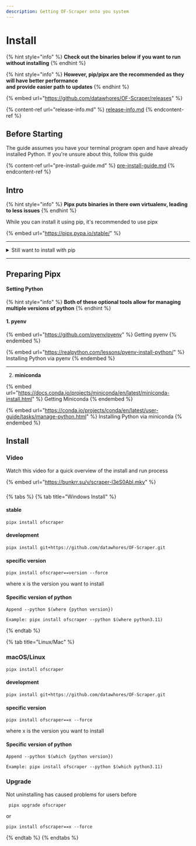 ```yaml
---
description: Getting OF-Scraper onto you system
---
```


# Install

{% hint style="info" %}
**Check out the binaries below if you want to run without installing**
{% endhint %}

{% hint style="info" %}
**However, pip/pipx are the recommended as they will have better performance**\
**and provide easier path to updates**
{% endhint %}



{% embed url="https://github.com/datawhores/OF-Scraper/releases" %}

{% content-ref url="release-info.md" %}
[release-info.md](release-info.md)
{% endcontent-ref %}

## Before Starting

The guide assumes you have your terminal program open and have already installed Python. If you're unsure about this, follow this guide

{% content-ref url="pre-install-guide.md" %}
[pre-install-guide.md](pre-install-guide.md)
{% endcontent-ref %}

##

## Intro

{% hint style="info" %}
**Pipx puts binaries in there own virtualenv, leading to less issues**
{% endhint %}

While you can install it using pip, it's recommended to use pipx

{% embed url="https://pipx.pypa.io/stable/" %}

***

<details>

<summary>Still want to install with pip</summary>

[https://of-scraper.gitbook.io/of-scraper/installation/pip-install](https://of-scraper.gitbook.io/of-scraper/installation/pip-install)

</details>

***



## Preparing Pipx

#### Setting Python&#x20;

{% hint style="info" %}
**Both of these optional tools allow for managing multiple versions of python**
{% endhint %}

#### 1. pyenv

{% embed url="https://github.com/pyenv/pyenv" %}
Getting pyenv
{% endembed %}

{% embed url="https://realpython.com/lessons/pyenv-install-python/" %}
Installing Python via pyenv
{% endembed %}

***

2. **miniconda**

{% embed url="https://docs.conda.io/projects/miniconda/en/latest/miniconda-install.html" %}
Getting Miniconda
{% endembed %}

{% embed url="https://conda.io/projects/conda/en/latest/user-guide/tasks/manage-python.html" %}
Installing Python via miniconda
{% endembed %}



## Install

### Video

Watch this video for a quick overview of the install and run process

{% embed url="https://bunkrr.su/v/scraper-l3eS0Abl.mkv" %}



###

{% tabs %}
{% tab title="Windows Install" %}
#### stable

```
pipx install ofscraper
```

#### development

```
pipx install git+https://github.com/datawhores/OF-Scraper.git 
```

#### specific version

```
pipx install ofscraper==version --force
```

where x is the version you want to install

#### Specific version of python

```
Append --python $(where {python version})
```

```
Example: pipx install ofscraper --python $(where python3.11)
```
{% endtab %}

{% tab title="Linux/Mac" %}


### macOS/Linux

```
pipx install ofscraper
```

#### development



```
pipx install git+https://github.com/datawhores/OF-Scraper.git 
```

#### specific version

```
pipx install ofscraper==x --force
```

where x is the version you want to install

#### Specific version of python



```
Append --python $(which {python version})
```

```
Example: pipx install ofscraper --python $(which python3.11)
```

### Upgrade

Not uninstalling has caused problems for users before

```
 pipx upgrade ofscraper
```

or

```
pipx install ofscraper==x --force
```
{% endtab %}
{% endtabs %}

###

###

###
